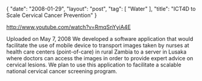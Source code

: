 {
   "date": "2008-01-29",
   "layout": "post",
   "tag": [
      "Water"
   ],
   "title": "ICT4D to Scale Cervical Cancer Prevention"
}

http://www.youtube.com/watch?v=RmqSnYyiA4E  

Uploaded on May 7, 2008
We developed a software application that would facilitate the use of mobile device to transport images taken by nurses at health care centers (point-of-care) in rural Zambia to a server in Lusaka where doctors can access the images in order to provide expert advice on cervical lesions. We plan to use this application to facilitate a scalable national cervical cancer screening program.